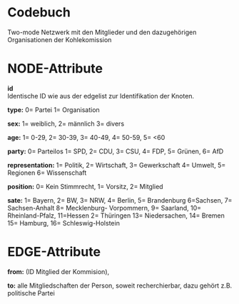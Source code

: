 # Codebuch #

Two-mode Netzwerk mit den Mitglieder und den dazugehörigen Organisationen der Kohlekomission

# NODE-Attribute  

**id**  
Identische ID wie aus der edgelist zur Identifikation der Knoten.

**type:** 0= Partei 1= Organisation

**sex:** 1= weiblich, 2= männlich 3= divers

**age:** 1= 0-29, 2= 30-39, 3= 40-49, 4= 50-59, 5= <60

**party:** 0= Parteilos  1= SPD, 2= CDU, 3= CSU, 4= FDP, 5= Grünen, 6= AfD

**representation:** 1= Politik, 2= Wirtschaft, 3= Gewerkschaft 4= Umwelt, 5= Regionen 6= Wissenschaft

**position:** 0= Kein Stimmrecht, 1= Vorsitz, 2= Mitglied 

**sate:** 1= Bayern, 2= BW, 3= NRW, 4= Berlin, 5= Brandenburg 6=Sachsen, 7=  Sachsen-Anhalt 8= Mecklenburg- Vorpommern, 9= Saarland, 10= Rheinland-Pfalz, 11=Hessen 2= Thüringen 13= Niedersachen, 14= Bremen 15= Hamburg, 16= Schleswig-Holstein


# EDGE-Attribute

**from:** (ID Mitglied der Kommision),

**to:** alle Mitgliedschaften der Person, soweit recherchierbar, dazu gehört z.B. politische Partei
	
